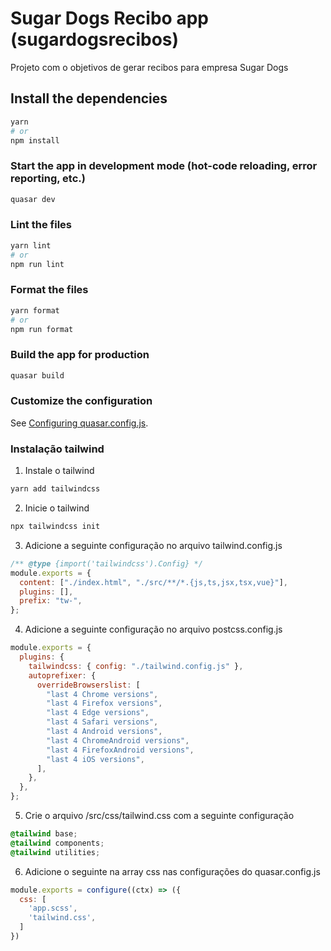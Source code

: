 # Sugar Dogs Recibo app (sugardogsrecibos)

Projeto com o objetivos de gerar recibos para empresa Sugar Dogs

## Install the dependencies

```bash
yarn
# or
npm install
```

### Start the app in development mode (hot-code reloading, error reporting, etc.)

```bash
quasar dev
```

### Lint the files

```bash
yarn lint
# or
npm run lint
```

### Format the files

```bash
yarn format
# or
npm run format
```

### Build the app for production

```bash
quasar build
```

### Customize the configuration

See [Configuring quasar.config.js](https://v2.quasar.dev/quasar-cli-vite/quasar-config-js).

### Instalação tailwind

1. Instale o tailwind

```bash
yarn add tailwindcss
```

2. Inicie o tailwind

```bash
npx tailwindcss init
```

3. Adicione a seguinte configuração no arquivo tailwind.config.js

```js
/** @type {import('tailwindcss').Config} */
module.exports = {
  content: ["./index.html", "./src/**/*.{js,ts,jsx,tsx,vue}"],
  plugins: [],
  prefix: "tw-",
};
```

4. Adicione a seguinte configuração no arquivo postcss.config.js

```js
module.exports = {
  plugins: {
    tailwindcss: { config: "./tailwind.config.js" },
    autoprefixer: {
      overrideBrowserslist: [
        "last 4 Chrome versions",
        "last 4 Firefox versions",
        "last 4 Edge versions",
        "last 4 Safari versions",
        "last 4 Android versions",
        "last 4 ChromeAndroid versions",
        "last 4 FirefoxAndroid versions",
        "last 4 iOS versions",
      ],
    },
  },
};
```

5. Crie o arquivo /src/css/tailwind.css com a seguinte configuração

```css
@tailwind base;
@tailwind components;
@tailwind utilities;
```

6. Adicione o seguinte na array css nas configurações do quasar.config.js

```js
module.exports = configure((ctx) => ({
  css: [
    'app.scss',
    'tailwind.css',
  ]
})
```
